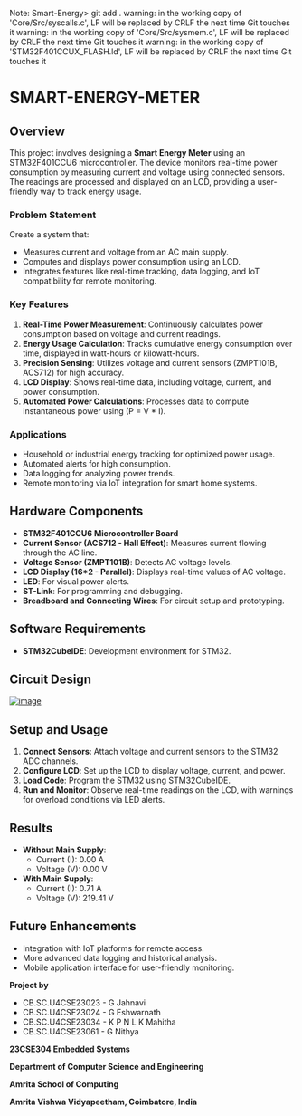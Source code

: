 Note:
Smart-Energy> git add .
warning: in the working copy of 'Core/Src/syscalls.c', LF will be replaced by CRLF the next time Git touches it
warning: in the working copy of 'Core/Src/sysmem.c', LF will be replaced by CRLF the next time Git touches it
warning: in the working copy of 'STM32F401CCUX_FLASH.ld', LF will be replaced by CRLF the next time Git touches it



# SMART-ENERGY-METER

## Overview

This project involves designing a **Smart Energy Meter** using an STM32F401CCU6 microcontroller. The device monitors real-time power consumption by measuring current and voltage using connected sensors. The readings are processed and displayed on an LCD, providing a user-friendly way to track energy usage.

### Problem Statement

Create a system that:

* Measures current and voltage from an AC main supply.
* Computes and displays power consumption using an LCD.
* Integrates features like real-time tracking, data logging, and IoT compatibility for remote monitoring.

### Key Features

1. **Real-Time Power Measurement**: Continuously calculates power consumption based on voltage and current readings.
2. **Energy Usage Calculation**: Tracks cumulative energy consumption over time, displayed in watt-hours or kilowatt-hours.
3. **Precision Sensing**: Utilizes voltage and current sensors (ZMPT101B, ACS712) for high accuracy.
4. **LCD Display**: Shows real-time data, including voltage, current, and power consumption.
5. **Automated Power Calculations**: Processes data to compute instantaneous power using (P = V \* I).

### Applications

* Household or industrial energy tracking for optimized power usage.
* Automated alerts for high consumption.
* Data logging for analyzing power trends.
* Remote monitoring via IoT integration for smart home systems.

## Hardware Components

* **STM32F401CCU6 Microcontroller Board**
* **Current Sensor (ACS712 - Hall Effect)**: Measures current flowing through the AC line.
* **Voltage Sensor (ZMPT101B)**: Detects AC voltage levels.
* **LCD Display (16\*2 - Parallel)**: Displays real-time values of AC voltage.
* **LED**: For visual power alerts.
* **ST-Link**: For programming and debugging.
* **Breadboard and Connecting Wires**: For circuit setup and prototyping.

## Software Requirements

* **STM32CubeIDE**: Development environment for STM32.

## Circuit Design

[![image](https://private-user-images.githubusercontent.com/137255544/383565230-6f486b21-7e8e-4f76-941b-b099bc39686f.png?jwt=eyJ0eXAiOiJKV1QiLCJhbGciOiJIUzI1NiJ9.eyJpc3MiOiJnaXRodWIuY29tIiwiYXVkIjoicmF3LmdpdGh1YnVzZXJjb250ZW50LmNvbSIsImtleSI6ImtleTUiLCJleHAiOjE3NjA0MjA5NTcsIm5iZiI6MTc2MDQyMDY1NywicGF0aCI6Ii8xMzcyNTU1NDQvMzgzNTY1MjMwLTZmNDg2YjIxLTdlOGUtNGY3Ni05NDFiLWIwOTliYzM5Njg2Zi5wbmc_WC1BbXotQWxnb3JpdGhtPUFXUzQtSE1BQy1TSEEyNTYmWC1BbXotQ3JlZGVudGlhbD1BS0lBVkNPRFlMU0E1M1BRSzRaQSUyRjIwMjUxMDE0JTJGdXMtZWFzdC0xJTJGczMlMkZhd3M0X3JlcXVlc3QmWC1BbXotRGF0ZT0yMDI1MTAxNFQwNTQ0MTdaJlgtQW16LUV4cGlyZXM9MzAwJlgtQW16LVNpZ25hdHVyZT1jMWNiNzQ4MTE1YjA5MGU1YzAwMWFjMzg0NzcwZTA3ZDMzOWJkZGEzNmQ4YzFhNzQyOTgzOWJhZTMwYmYzZGQ4JlgtQW16LVNpZ25lZEhlYWRlcnM9aG9zdCJ9.Y2-mhGnmVgEbMV_0yEgqjkAJuFVMymjNnAr2YYxYMjI)](https://private-user-images.githubusercontent.com/137255544/383565230-6f486b21-7e8e-4f76-941b-b099bc39686f.png?jwt=eyJ0eXAiOiJKV1QiLCJhbGciOiJIUzI1NiJ9.eyJpc3MiOiJnaXRodWIuY29tIiwiYXVkIjoicmF3LmdpdGh1YnVzZXJjb250ZW50LmNvbSIsImtleSI6ImtleTUiLCJleHAiOjE3NjA0MjA5NTcsIm5iZiI6MTc2MDQyMDY1NywicGF0aCI6Ii8xMzcyNTU1NDQvMzgzNTY1MjMwLTZmNDg2YjIxLTdlOGUtNGY3Ni05NDFiLWIwOTliYzM5Njg2Zi5wbmc_WC1BbXotQWxnb3JpdGhtPUFXUzQtSE1BQy1TSEEyNTYmWC1BbXotQ3JlZGVudGlhbD1BS0lBVkNPRFlMU0E1M1BRSzRaQSUyRjIwMjUxMDE0JTJGdXMtZWFzdC0xJTJGczMlMkZhd3M0X3JlcXVlc3QmWC1BbXotRGF0ZT0yMDI1MTAxNFQwNTQ0MTdaJlgtQW16LUV4cGlyZXM9MzAwJlgtQW16LVNpZ25hdHVyZT1jMWNiNzQ4MTE1YjA5MGU1YzAwMWFjMzg0NzcwZTA3ZDMzOWJkZGEzNmQ4YzFhNzQyOTgzOWJhZTMwYmYzZGQ4JlgtQW16LVNpZ25lZEhlYWRlcnM9aG9zdCJ9.Y2-mhGnmVgEbMV_0yEgqjkAJuFVMymjNnAr2YYxYMjI)

## Setup and Usage

1. **Connect Sensors**: Attach voltage and current sensors to the STM32 ADC channels.
2. **Configure LCD**: Set up the LCD to display voltage, current, and power.
3. **Load Code**: Program the STM32 using STM32CubeIDE.
4. **Run and Monitor**: Observe real-time readings on the LCD, with warnings for overload conditions via LED alerts.

## Results

* **Without Main Supply**:
    + Current (I): 0.00 A
    + Voltage (V): 0.00 V
* **With Main Supply**:
    + Current (I): 0.71 A
    + Voltage (V): 219.41 V

## Future Enhancements

* Integration with IoT platforms for remote access.
* More advanced data logging and historical analysis.
* Mobile application interface for user-friendly monitoring.

**Project by**

* CB.SC.U4CSE23023 - G Jahnavi
* CB.SC.U4CSE23024 - G Eshwarnath
* CB.SC.U4CSE23034 - K P N L K Mahitha
* CB.SC.U4CSE23061 - G Nithya

**23CSE304 Embedded Systems**

**Department of Computer Science and Engineering**

**Amrita School of Computing**

**Amrita Vishwa Vidyapeetham, Coimbatore, India**
